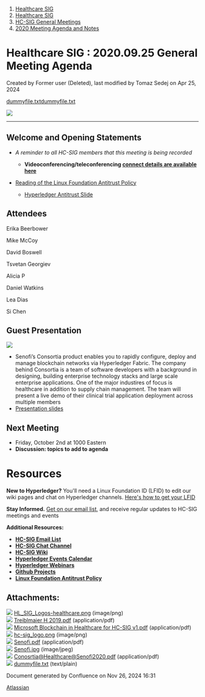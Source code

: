 1. [Healthcare SIG](index.html)
2. [Healthcare SIG](Healthcare-SIG_20545573.html)
3. [HC-SIG General Meetings](HC-SIG-General-Meetings_20545763.html)
4. [2020 Meeting Agenda and Notes](2020-Meeting-Agenda-and-Notes_20555076.html)

# Healthcare SIG : 2020.09.25 General Meeting Agenda

Created by Former user (Deleted), last modified by Tomaz Sedej on Apr 25, 2024

[dummyfile.txt](#)[dummyfile.txt](#)

![](attachments/20554368/20563449.png?width=550)

* * *

## **Welcome and Opening Statements**

- *A reminder to all HC-SIG members that this meeting is being recorded*
  
  - **Videoconferencing/teleconferencing [connect details are available here](https://lf-hyperledger.atlassian.net/wiki/display/HCSIG/HC-SIG+General+Meetings)**
- [Reading of the Linux Foundation Antitrust Policy](https://www.linuxfoundation.org/antitrust-policy "https://www.linuxfoundation.org/antitrust-policy")
  
  - [Hyperledger Antitrust Slide](https://tinyurl.com/HL-antitrust-slide "https://tinyurl.com/HL-antitrust-slide")

## **Attendees**

Erika Beerbower

Mike McCoy

David Boswell

Tsvetan Georgiev

Alicia P

Daniel Watkins

Lea Dias

Si Chen

## **Guest Presentation**

![](attachments/20554368/20563480.jpg?height=250)

- Senofi’s Consortia product enables you to rapidly configure, deploy and manage blockchain networks via Hyperledger Fabric. The company behind Consortia is a team of software developers with a background in designing, building enterprise technology stacks and large scale enterprise applications. One of the major industires of focus is healthcare in addition to supply chain management. The team will present a live demo of their clinical trial application deployment across multiple members
- [Presentation slides](https://docs.google.com/presentation/d/1zxrjNm_u46OwEmOCHzIPfD8hc-G4OJTY5zQwatC_Eew/edit#slide=id.gd9c453428_0_16)

## **Next Meeting**

- Friday, October 2nd at 1000 Eastern
- **Discussion: topics to add to agenda**

# **Resources**

**New to Hyperledger?** You'll need a Linux Foundation ID (LFID) to edit our wiki pages and chat on Hyperledger channels. [Here's how to get your LFID](https://www.youtube.com/watch?v=EEc4JRyaAoA)

**Stay Informed.** [Get on our email list](https://lists.hyperledger.org/g/healthcare-sig), and receive regular updates to HC-SIG meetings and events

**Additional Resources:**

- [**HC-SIG Email List**](https://lists.hyperledger.org/g/healthcare-sig)
- [**HC-SIG Chat Channel**](https://chat.hyperledger.org/channel/healthcare-sig)
- [**HC-SIG Wiki**](https://lf-hyperledger.atlassian.net/wiki/display/HCSIG/)
- [**Hyperledger Events Calendar**](https://lf-hyperledger.atlassian.net/wiki/display/HYP/Calendar+of+Public+Meetings)
- **[H](https://www.hyperledger.org/learn/webinars)[yperledger Webinars](https://www.hyperledger.org/learn/webinars)**
- [**Github Projects**](https://github.com/hyperledger)
- [**Linux Foundation Antitrust Policy**](https://www.linuxfoundation.org/antitrust-policy)

## Attachments:

![](images/icons/bullet_blue.gif) [HL\_SIG\_Logos-healthcare.png](attachments/20554368/20563449.png) (image/png)  
![](images/icons/bullet_blue.gif) [Treiblmaier H 2019.pdf](attachments/20554368/20563447.pdf) (application/pdf)  
![](images/icons/bullet_blue.gif) [Microsoft Blockchain in Healthcare for HC-SIG v1.pdf](attachments/20554368/20563448.pdf) (application/pdf)  
![](images/icons/bullet_blue.gif) [hc-sig\_logo.png](attachments/20554368/20563450.png) (image/png)  
![](images/icons/bullet_blue.gif) [Senofi.pdf](attachments/20554368/20563478.pdf) (application/pdf)  
![](images/icons/bullet_blue.gif) [Senofi.jpg](attachments/20554368/20563480.jpg) (image/jpeg)  
![](images/icons/bullet_blue.gif) [Conosrtia@Healthcare@Senofi2020.pdf](attachments/20554368/20563482.pdf) (application/pdf)  
![](images/icons/bullet_blue.gif) [dummyfile.txt](attachments/20554368/20563451.txt) (text/plain)

Document generated by Confluence on Nov 26, 2024 16:31

[Atlassian](http://www.atlassian.com/)
